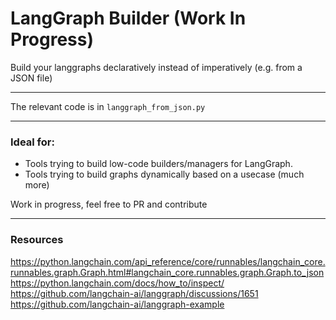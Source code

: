 # LangGraph Builder (Work In Progress)

Build your langgraphs declaratively instead of imperatively (e.g. from a JSON file)

---

The relevant code is in `langgraph_from_json.py`

---

### Ideal for:

- Tools trying to build low-code builders/managers for LangGraph.
- Tools trying to build graphs dynamically based on a usecase
  (much more)

Work in progress, feel free to PR and contribute

---
### Resources

https://python.langchain.com/api_reference/core/runnables/langchain_core.runnables.graph.Graph.html#langchain_core.runnables.graph.Graph.to_json
https://python.langchain.com/docs/how_to/inspect/
https://github.com/langchain-ai/langgraph/discussions/1651
https://github.com/langchain-ai/langgraph-example
